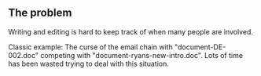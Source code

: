 The problem
-----------

Writing and editing is hard to keep track of when many people are involved.

Classic example: The curse of the email chain with "document-DE-002.doc" competing with "document-ryans-new-intro.doc". Lots of time has been wasted trying to deal with this situation.
